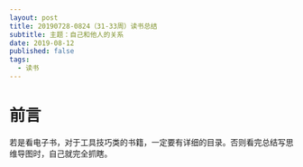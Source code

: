 ```yaml
---
layout: post
title: 20190728-0824（31-33周）读书总结
subtitle: 主题：自己和他人的关系
date: 2019-08-12
published: false
tags:
  - 读书
---
```


# 前言
若是看电子书，对于工具技巧类的书籍，一定要有详细的目录。否则看完总结写思维导图时，自己就完全抓瞎。
